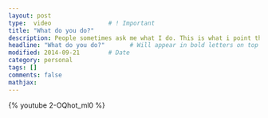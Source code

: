 ```yaml
---
layout: post
type:  video                # ! Important
title: "What do you do?"
description: People sometimes ask me what I do. This is what i point them to that explains it for them.
headline: "What do you do?"       # Will appear in bold letters on top of the post
modified: 2014-09-21        # Date
category: personal
tags: []
comments: false
mathjax:
---
```

{% youtube 2-OQhot_ml0 %}
